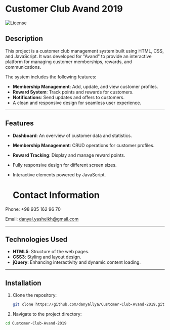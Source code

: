 # Customer Club Avand 2019

![License](https://img.shields.io/badge/license-MIT-blue.svg)


## Description
This project is a customer club management system built using HTML, CSS, and JavaScript. It was developed for "Avand" to provide an interactive platform for managing customer memberships, rewards, and communications.

The system includes the following features:
- **Membership Management**: Add, update, and view customer profiles.
- **Reward System**: Track points and rewards for customers.
- **Notifications**: Send updates and offers to customers.
- A clean and responsive design for seamless user experience.

---

## Features
- **Dashboard**: An overview of customer data and statistics.
- **Membership Management**: CRUD operations for customer profiles.
- **Reward Tracking**: Display and manage reward points.
- Fully responsive design for different screen sizes.
- Interactive elements powered by JavaScript.



   # Contact Information

Phone: +98 935 162 96 70

Email: danyal.yasheikh@gmail.com

---


## Technologies Used
- **HTML5**: Structure of the web pages.
- **CSS3**: Styling and layout design.
- **jQuery**: Enhancing interactivity and dynamic content loading.

---

## Installation
1. Clone the repository:
   ```bash
   git clone https://github.com/danyallya/Customer-Club-Avand-2019.git
   ```


2. Navigate to the project directory:

```bash
cd Customer-Club-Avand-2019
```
